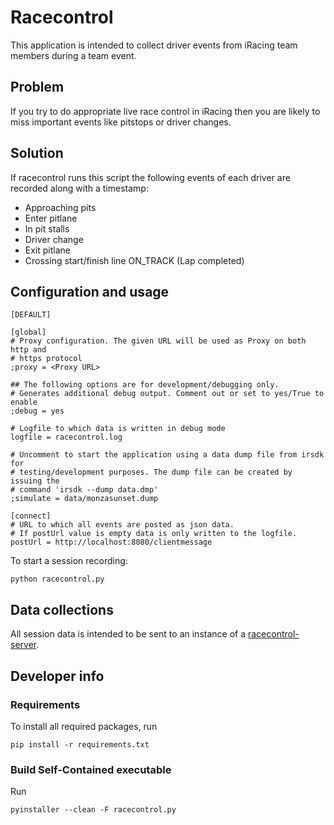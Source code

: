 # Racecontrol

This application is intended to collect driver events from iRacing team
members during a team event.

## Problem

If you try to do appropriate live race control in iRacing then you are likely
to miss important events like pitstops or driver changes.

## Solution

If racecontrol runs this script the following events of each driver are
recorded along with a timestamp:

* Approaching pits
* Enter pitlane
* In pit stalls
* Driver change
* Exit pitlane
* Crossing start/finish line ON_TRACK (Lap completed) 

## Configuration and usage

	[DEFAULT]
	
	[global]
	# Proxy configuration. The given URL will be used as Proxy on both http and 
	# https protocol
	;proxy = <Proxy URL>

	## The following options are for development/debugging only. 
	# Generates additional debug output. Comment out or set to yes/True to enable
	;debug = yes

	# Logfile to which data is written in debug mode 
	logfile = racecontrol.log

	# Uncomment to start the application using a data dump file from irsdk for 
	# testing/development purposes. The dump file can be created by issuing the 
	# command 'irsdk --dump data.dmp'
	;simulate = data/monzasunset.dump

	[connect]
	# URL to which all events are posted as json data. 
	# If postUrl value is empty data is only written to the logfile.
	postUrl = http://localhost:8080/clientmessage


To start a session recording:

	python racecontrol.py
	
## Data collections

All session data is intended to be sent to an instance of a [racecontrol-server](https://github.com/simracingtools/racecontrol-server). 


## Developer info

### Requirements

To install all required packages, run

	pip install -r requirements.txt

### Build Self-Contained executable

Run

    pyinstaller --clean -F racecontrol.py

